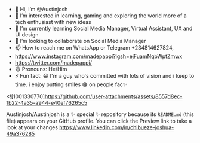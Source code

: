 - 👋 Hi, I’m @Austinjosh 
- 👀 I’m interested in learning, gaming and exploring the world more of  a tech enthusiast with new ideas 
- 🌱 I’m currently learning Social Media Manager, Virtual Assistant, UX and UI design 
- 💞️ I’m looking to collaborate on Social Media Manager 
- 📫 How to reach me on WhatsApp or Telegram +234814627824,
- https://www.instagram.com/madepappi?igsh=ejFuamNqbWptZmwx
- https://twitter.com/madepappi/
- 😄 Pronouns: He/Him
- ⚡ Fun fact: 😁 I'm a guy who's committed with lots of vision and i keep to time. i enjoy putting smiles 😁 on people fac✨ 

<![1001330770]https://github.com/user-attachments/assets/8557d8ec-1b22-4a35-a944-e40ef76265c5

Austinjosh/Austinjosh is a ✨ special ✨ repository because its `README.md` (this file) appears on your GitHub profile.
You can click the Preview link to take a look at your changes
https://www.linkedin.com/in/chibueze-joshua-49a376285
